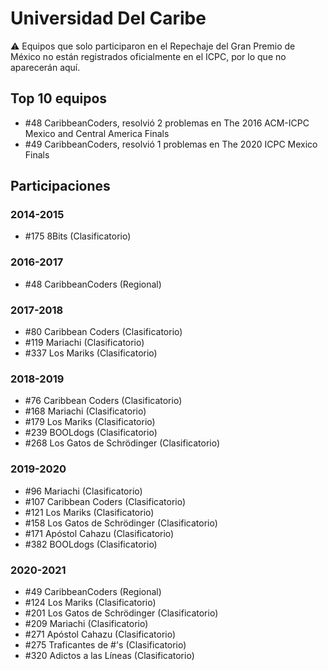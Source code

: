 # Universidad Del Caribe

:warning: Equipos que solo participaron en el Repechaje del Gran Premio de México no están registrados oficialmente en el ICPC, por lo que no aparecerán aquí.

## Top 10 equipos

- #48 CaribbeanCoders, resolvió 2 problemas en The 2016 ACM-ICPC Mexico and Central America Finals
- #49 CaribbeanCoders, resolvió 1 problemas en The 2020 ICPC Mexico Finals

## Participaciones

### 2014-2015

- #175 8Bits (Clasificatorio)

### 2016-2017

- #48 CaribbeanCoders (Regional)

### 2017-2018

- #80 Caribbean Coders (Clasificatorio)
- #119 Mariachi (Clasificatorio)
- #337 Los Mariks (Clasificatorio)

### 2018-2019

- #76 Caribbean Coders (Clasificatorio)
- #168 Mariachi (Clasificatorio)
- #179 Los Mariks (Clasificatorio)
- #239 BOOLdogs (Clasificatorio)
- #268 Los Gatos de Schrödinger (Clasificatorio)

### 2019-2020

- #96 Mariachi (Clasificatorio)
- #107 Caribbean Coders (Clasificatorio)
- #121 Los Mariks (Clasificatorio)
- #158 Los Gatos de Schrödinger (Clasificatorio)
- #171 Apóstol Cahazu (Clasificatorio)
- #382 BOOLdogs (Clasificatorio)

### 2020-2021

- #49 CaribbeanCoders (Regional)
- #124 Los Mariks (Clasificatorio)
- #201 Los Gatos de Schrödinger (Clasificatorio)
- #209 Mariachi (Clasificatorio)
- #271 Apóstol Cahazu (Clasificatorio)
- #275 Traficantes de #'s (Clasificatorio)
- #320 Adictos a las Líneas (Clasificatorio)



